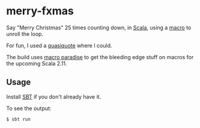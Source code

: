 # merry-fxmas

Say "Merry Christmas" 25 times counting down, in [Scala](http://www.scala-lang.org/), using a [macro](http://docs.scala-lang.org/overviews/macros/overview.html) to unroll the loop.

For fun, I used a [quasiquote](http://docs.scala-lang.org/overviews/macros/quasiquotes.html) where I could.

The build uses [macro paradise](http://docs.scala-lang.org/overviews/macros/paradise.html) to get the bleeding edge stuff on macros for the upcoming Scala 2.11.

## Usage

Install [SBT](http://www.scala-sbt.org/) if you don't already have it.

To see the output:

```
$ sbt run
```
